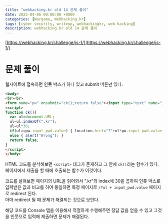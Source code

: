 ```yaml
---
title: "webhacking.kr old 14 문제 풀이"
date: 2025-04-06 00:00:00 +0800
categories: [Wargame, Webhacking.kr]
tags: [cyber security, writeup, webhackingkr, web hacking] 
description: webhacking.kr old 14 문제 풀이
---
```


[https://webhacking.kr/challenge/js-1/](https://webhacking.kr/challenge/js-1/)
# 문제 풀이
웹사이트에 접속하면 인풋 박스가 하나 있고 submit 버튼만 있다.<br />

```html
<body>
<br><br>
<form name="pw" onsubmit="ck();return false"><input type="text" name="input_pwd"><input type="button" value="check" onclick="ck()"></form>
<script>
function ck(){
  var ul=document.URL;
  ul=ul.indexOf(".kr");
  ul=ul*30;
  if(ul==pw.input_pwd.value) { location.href="?"+ul*pw.input_pwd.value; }
  else { alert("Wrong"); }
  return false;
}
</script>
</body>
```
HTML 코드를 분석해보면 `<script>` 태그가 존재하고 그 안에 `ck()`라는 함수가 있다.<br />
페이지에서 제출을 할 때에 호출되는 함수가 이것이다.<br />

코드를 살펴보면 페이지의 URL을 읽어와서 ".kr"의 index에 30을 곱하여 인풋 박스로 입력받은 값과 비교를 하여 동일하면 특정 페이지로 `/?ul + input_pwd.value` 페이지로 redirect 된다.<br />
아마 redirect 될 때 문제가 해결되는 것으로 보인다.<br />

해당 코드를 Console 탭을 이용해서 적절하게 수행해주면 정답 값을 얻을 수 있고 그것을 인풋으로 입력해 제출하면 문제가 해결된다.